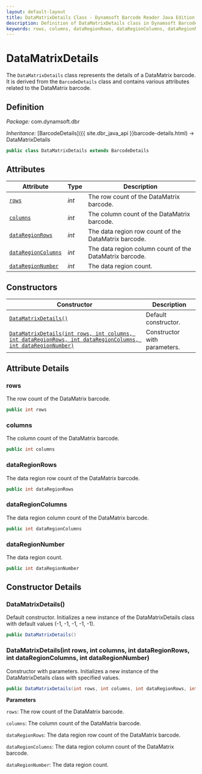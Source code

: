 ```yaml
---
layout: default-layout
title: DataMatrixDetails Class - Dynamsoft Barcode Reader Java Edition API Reference
description: Definition of DataMatrixDetails class in Dynamsoft Barcode Reader Java Edition.
keywords: rows, columns, dataRegionRows, dataRegionColumns, dataRegionNumber, DataMatrixDetails, api reference
---
```

# DataMatrixDetails

The `DataMatrixDetails` class represents the details of a DataMatrix barcode. It is derived from the `BarcodeDetails` class and contains various attributes related to the DataMatrix barcode. 

## Definition

*Package:* com.dynamsoft.dbr

*Inheritance:* [BarcodeDetails]({{ site.dbr_java_api }}barcode-details.html) -> DataMatrixDetails

```java
public class DataMatrixDetails extends BarcodeDetails
```

## Attributes

| Attribute | Type | Description |
|---------- | ---- | ----------- |
| [`rows`](#rows) | *int* | The row count of the DataMatrix barcode. |
| [`columns`](#columns) | *int* | The column count of the DataMatrix barcode. |
| [`dataRegionRows`](#dataregionrows) | *int* | The data region row count of the DataMatrix barcode. |
| [`dataRegionColumns`](#dataregioncolumns) | *int* | The data region column count of the DataMatrix barcode. |
| [`dataRegionNumber`](#dataregionnumber) | *int* | The data region count. |

## Constructors

| Constructor | Description |
|------------ | ----------- |
| [`DataMatrixDetails()`](#datamatrixdetails) | Default constructor. |
| [`DataMatrixDetails(int rows, int columns, int dataRegionRows, int dataRegionColumns, int dataRegionNumber)`](#datamatrixdetailsint-rows-int-columns-int-dataregionrows-int-dataregioncolumns-int-dataregionnumber) | Constructor with parameters. |

## Attribute Details

### rows

The row count of the DataMatrix barcode.

```java
public int rows
```

### columns

The column count of the DataMatrix barcode.

```java
public int columns
```

### dataRegionRows

The data region row count of the DataMatrix barcode.

```java
public int dataRegionRows
```

### dataRegionColumns

The data region column count of the DataMatrix barcode.

```java
public int dataRegionColumns
```

### dataRegionNumber

The data region count.

```java
public int dataRegionNumber
```

## Constructor Details

### DataMatrixDetails()

Default constructor. Initializes a new instance of the DataMatrixDetails class with default values (-1, -1, -1, -1, -1).

```java
public DataMatrixDetails()
```

### DataMatrixDetails(int rows, int columns, int dataRegionRows, int dataRegionColumns, int dataRegionNumber)

Constructor with parameters. Initializes a new instance of the DataMatrixDetails class with specified values.

```java
public DataMatrixDetails(int rows, int columns, int dataRegionRows, int dataRegionColumns, int dataRegionNumber)
```

**Parameters**

`rows`: The row count of the DataMatrix barcode.

`columns`: The column count of the DataMatrix barcode.

`dataRegionRows`: The data region row count of the DataMatrix barcode.

`dataRegionColumns`: The data region column count of the DataMatrix barcode.

`dataRegionNumber`: The data region count.
